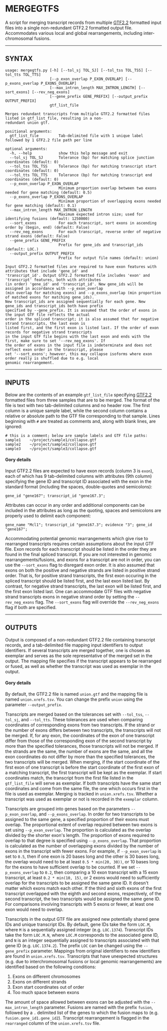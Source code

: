 # MERGEGTFS

A script for merging transcript records from multiple 
[GTF2.2](http://mblab.wustl.edu/GTF22.html) formatted input files into 
a single non-redundant GTF2.2 formatted output file. Accommodates various 
local and global rearrangements, including inter-chromosomal fusions. 

---

## SYNTAX

```
usage: mergegtfs.py [-h] [--tol_sj TOL_SJ] [--tol_tss TOL_TSS] [--tol_tts TOL_TTS]
                    [--p_exon_overlap P_EXON_OVERLAP] [--p_exons_overlap P_EXONS_OVERLAP]
                    [--max_intron_length MAX_INTRON_LENGTH] [--sort_exons] [--rev_neg_exons]
                    [--gene_prefix GENE_PREFIX] [--output_prefix OUTPUT_PREFIX]
                    gtf_list_file

Merges redundant transcripts from multiple GTF2.2 formatted files listed in gtf_list_file, resulting in a non-
redundant union gtf.

positional arguments:
  gtf_list_file         Tab-delimited file with 1 unique label followed by 1 GTF2.2 file path per line

optional arguments:
  -h, --help            show this help message and exit
  --tol_sj TOL_SJ       Tolerance (bp) for matching splice junction coordinates (default: 0)
  --tol_tss TOL_TSS     Tolerance (bp) for matching transcript start coordinates (default: 0)
  --tol_tts TOL_TTS     Tolerance (bp) for matching transcript end coordinates (default: 0)
  --p_exon_overlap P_EXON_OVERLAP
                        Minimum proportion overlap between two exons needed for gene matching (default: 0.5)
  --p_exons_overlap P_EXONS_OVERLAP
                        Minimum proportion of overlapping exons needed for gene matching (default: 0.1)
  --max_intron_length MAX_INTRON_LENGTH
                        Maximum expected intron size; used for identifying fusions (default: 1250000)
  --sort_exons          For each transcript, sort exons in ascending order by (begin, end) (default: False)
  --rev_neg_exons       For each transcript, reverse order of negative strand exons (default: False)
  --gene_prefix GENE_PREFIX
                        Prefix for gene_ids and transcript_ids (default: LOC.)
  --output_prefix OUTPUT_PREFIX
                        Prefix for output file names (default: union)

Input GTF2.2 formatted files are required to have exon features with attributes that include 'gene_id' and
'transcript_id'. Output GTF2.2 formatted file includes 'exon' and 'transcript' features, both with attributes
(in order) 'gene_id' and 'transcript_id'. New gene_ids will be assigned in accordance with --p_exon_overlap
(min overlap for matching exons) and --p_exons_overlap (min proportion of matched exons for matching gene_ids).
New transcript_ids are assigned sequentially for each gene. New gene_ids and transcript_ids both have prefix
specified by --gene_prefix. It is assumed that the order of exons in the input GTF file reflects the actual
order in the spliced transcript; it is also assumed that for negative strand transcripts, the last exon is
listed first, and the first exon is listed last. If the order of exon records for negative strand transcripts
in the input GTF file begins with the last exon and ends with the first, make sure to set '--rev_neg_exons'. If
the order of exons in the input file is indeterminate and does not reflect exon order in the transcript, please
set '--sort_exons'; however, this may collapse isoforms where exon order really is shuffled due to e.g. local
genomic rearrangement.
```

---

## INPUTS

Below are the contents of an example `gtf_list_file` specifying 
[GTF2.2](http://mblab.wustl.edu/GTF22.html) formatted files from three samples 
that are to be merged. The format of the file is text with two tab-delimited 
columns and no header row. The first column is a unique sample label, while 
the second column contains a relative or absolute path to the GTF file 
corresponding to that sample. Lines beginning with `#` are treated as 
comments and, along with blank lines, are ignored:

```
# this is a comment; below are sample labels and GTF file paths:
sample1    ~/project/sample1/collapse.gtf
sample2    ~/project/sample2/collapse.gtf
sample3    ~/project/sample3/collapse.gtf
```

#### Gory details

Input GTF2.2 files are expected to have exon records (column 3 is `exon`), 
each of which has 9 tab-delimited columns with attributes (9th column) 
specifying the gene ID and transcript ID associated with the exon in the 
standard format (including the spaces, double-quotes and semicolons):

`gene_id "gene167"; transcript_id "gene167.3";`

Attributes can occur in any order and additional components can be included 
in the attributes as long as the quoting, spaces and semicolons are properly 
used to delimit each component:

`gene_name "Mcl1"; transcript_id "gene167.3"; evidence "3"; gene_id "gene167";`

Accommodating potential genomic rearrangements which give rise to rearranged
transcripts requires certain assumptions about the input GTF file. Exon 
records for each transcript should be listed in the order they are found in 
the final spliced transcript. If you are not interested in genomic 
rearrangements/fusions, and exons for a transcript are not in order, you can 
use the `--sort_exons` flag to disregard exon order. It is also 
assumed that exons on both the positive and negative strands are listed in 
positive strand order. That is, for positive strand transcripts, the first 
exon occuring in the spliced transcript should be listed first, and the last 
exon listed last. By contrast, for negative strand transcripts, the last exon 
will be listed first, and the first exon listed last. One can accommodate GTF 
files with negative strand transcripts exons in negative strand order by 
setting the `--rev_neg_exons` flag. The `--sort_exons` flag will override the 
`--rev_neg_exons` flag if both are specified.

---

## OUTPUTS

Output is composed of a non-redundant GTF2.2 file containing transcript 
records, and a tab-delimited file mapping input identifiers to output 
identifiers. If several transcripts are merged together, one is chosen 
as exemplar and serves as the sole representative of the merged set in 
the output. The mapping file specifies if the transcript appears to be 
rearranged or fused, as well as whether the transcript was used as exemplar 
in the output. 

#### Gory details

By default, the GTF2.2 file is named `union.gtf` and the mapping file is 
named `union.xrefs.tsv`. You can change the prefix `union` using the 
parameter `--output_prefix`.

Transcripts are merged based on the tolerances set with `--tol_tss`, 
`--tol_sj`, and `--tol_tts`. These tolerances are used when comparing 
coordinates of corresponding exons from two transcripts. If the 
strand or the number of exons differs between two transcripts, the transcripts 
will not be merged. If, for any exon, the coordinates of the exon of one 
transcript differ from those of the corresponding exon of the second 
transcript by more than the specified tolerances, those transcripts will not 
be merged. If the strands are the same, the number of exons are the same, and 
all the exon coordinates do not differ by more than the specified tolerances, 
the two transcripts will be merged. When merging, if the start coordinate of 
the first exon of one transcript is before the start coordinate of the first 
exon of a matching transcript, the first transcript will be kept as the 
exemplar. If start coordinates match, the transcript from the first file 
listed in the `gtf_list_file` will serve as exemplar. If both transcripts 
have the same start coordinates and come from the same file, the one which 
occurs first in the file is used as exemplar. Merging is tracked in 
`union.xrefs.tsv`. Whether a transcript was used as exemplar or not is 
recorded in the `exemplar` column. 

Transcripts are grouped into genes based on the parameters 
`--p_exon_overlap`, and `--p_exons_overlap`. In order for two transcripts to 
be assigned to the same gene, a specified proportion of their exons must 
overlap. The proportional extent of overlap required between two exons is 
set using `--p_exon_overlap`. The proportion is calculated as the overlap 
divided by the shorter exon's length. The proportion of exons required to 
overlap to that degree is specified using `--p_exons_overlap`. That 
proportion is calculated as the number of overlapping exons divided by the 
number of exons in the transcript with fewer exons. For 
example, if `--p_exon_overlap` is set to `0.5`, then if one exon is 20 bases 
long and the other is 30 bases long, the overlap would need to be at least 
`0.5 * min(20, 30))`, or 10 bases long for the exons to have sufficient 
overlap to be counted. If we set `--p_exons_overlap` to `0.2`, then comparing 
a 10 exon transcript with a 15 exon transcript, at least `0.2 * min(10, 15)`, 
or 2 exons would need to sufficiently overlap for the transcripts to be 
assigned the same gene ID. It doesn't matter which exons match each other. If 
the third and sixth exons of the first transcript overlapped with the eighth 
and second exons, respectively, of the second transcript, the two transcripts 
would be assigned the same gene ID. For comparisons involving transcripts 
with 5 exons or fewer, at least one exon would need to overlap.

Transcripts in the output GTF file are assigned new potentially shared gene 
IDs and unique transcript IDs. By default, gene IDs take the form `LOC.M`, 
where `M` is a sequentially assigned integer (e.g. `LOC.1374`). Transcript IDs 
take the form `LOC.M.N`, where `LOC.M` corresponds to the associated gene ID, 
and `N` is an integer sequentially assigned to transcripts associated with 
that gene ID (e.g. `LOC.1374.2`). The prefix `LOC` can be changed using 
the `--gene_prefix` parameter. Mappings from original identifiers to new 
identifiers are found in `union.xrefs.tsv`. Transcripts that have unexpected 
structures (e.g. due to interchromosomal fusions or local genomic 
rearrangements) are identified based on the following conditions:

1) Exons on different chromosomes
2) Exons on different strands
3) Exon start coordinates out of order
4) Too much space between exons

The amount of space allowed between exons can be adjusted with the 
`--max_intron_length` parameter. Fusions are named with the prefix `fusion`, 
followed by a `.` delimited list of the genes to which the fusion maps to 
(e.g. `fusion.gene_id1.gene_id2`). Transcript rearrangement is flagged in the 
`rearranged` column of the `union.xrefs.tsv` file.



